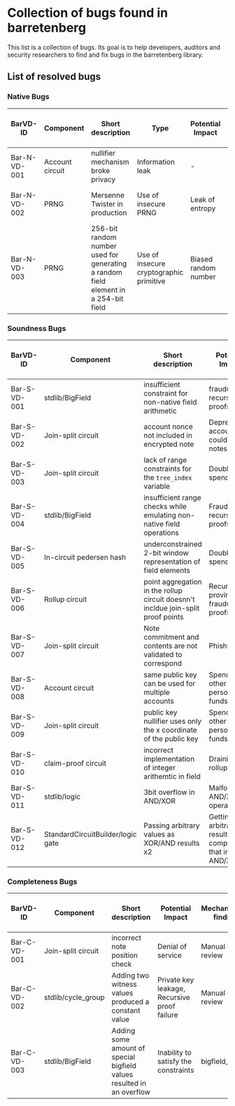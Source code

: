 # Collection of bugs found in barretenberg

This list is a collection of bugs. Its goal is to help developers, auditors and security researchers to find and fix bugs in the barretenberg library.

## List of resolved bugs

### Native Bugs

| BarVD-ID | Component | Short description | Type | Potential Impact | Mechanism of finding | Found with a tool? | Found internally (yes or no) | Found by | Link to issue | Link to fix | Link to description |
|-----------|-----------|-------------------|------|------------------|----------------------|-------------------|------------------------------|-----------|--------------|------------|---------------------|
| Bar-N-VD-001 | Account circuit | nullifier mechanism broke privacy | Information leak | - | Manual code review | No | Yes | | | | [Description](https://medium.com/@jaosef/54dff729a24f) |
| Bar-N-VD-002 | PRNG | Mersenne Twister in production | Use of insecure PRNG| Leak of entropy | Manual code review | No | No | Daira Hopwood and Sean Bowe | | | [Description](https://medium.com/aztec-protocol/vulnerabilities-found-in-aztec-2-0-9b80c8bf416c) |
| Bar-N-VD-003 | PRNG | 256-bit random number used for generating a random field element in a 254-bit field | Use of insecure cryptographic primitive | Biased random number | Manual code review | No | No | Daira Hopwood and Sean Bowe | | | [Description](https://medium.com/aztec-protocol/vulnerabilities-found-in-aztec-2-0-9b80c8bf416c) |


### Soundness Bugs

| BarVD-ID | Component | Short description | Potential Impact | Mechanism of finding | Found with a tool? | Found internally (yes or no) | Found by | Link to issue | Link to fix | Link to description |
|----------|-----------|-------------------|------------------|----------------------|-------------------|------------------------------|-----------|--------------|------------|---------------------|
| Bar-S-VD-001 | stdlib/BigField | insufficient constraint for non-native field arithmetic | fraudulent recursive proofs | Manual code review | No | Yes | | | | [Description](https://medium.com/@jaosef/54dff729a24f) |
| Bar-S-VD-002 | Join-split circuit | account nonce not included in encrypted note | Deprecated account could spend notes | Manual code review | No | Yes | | | | [Description](https://medium.com/@jaosef/54dff729a24f) |
| Bar-S-VD-003 | Join-split circuit | lack of range constraints for the `tree_index` variable | Double spending | Manual code review | No | Yes | Wedderburn | | | [Description](https://hackmd.io/@aztec-network/disclosure-of-recent-vulnerabilities) |
| Bar-S-VD-004 | stdlib/BigField | insufficient range checks while emulating non-native field operations | Fraudulent recursive proofs | Manual code review | No | No | Xin Gao and Onur Kilic | | | [Description](https://hackmd.io/@aztec-network/disclosure-of-recent-vulnerabilities) |
| Bar-S-VD-005 | In-circuit pedersen hash | underconstrained 2-bit window representation of field elements | Double spending | Manual code review | No | Yes | @arielgabizon | | | [Description](https://medium.com/aztec-protocol/vulnerabilities-found-in-aztec-2-0-9b80c8bf416c) |
| Bar-S-VD-006 | Rollup circuit | point aggregation in the rollup circuit doesnn't incldue join-split proof points | Recursively proving fraudulent proofs | Manual code review | No | Yes | @arielgabizon | | | [Description](https://medium.com/aztec-protocol/vulnerabilities-found-in-aztec-2-0-9b80c8bf416c) |
| Bar-S-VD-007 | Join-split circuit | Note commitment and contents are not validated to correspond | Phishing | Manual code review | No | Yes | @arielgabizon | | | [Description](https://medium.com/aztec-protocol/vulnerabilities-found-in-aztec-2-0-9b80c8bf416c) |
| Bar-S-VD-008 | Account circuit | same public key can be used for multiple accounts | Spending other person's funds | Manual code review | No | Yes | @arielgabizon | | | [Description](https://hackmd.io/@aztec-network/HJDt63w69?type=view) |
| Bar-S-VD-009 | Join-split circuit | public key nullifier uses only the x coordinate of the public key | Spending other person's funds | Manual code review | No | Yes | @arielgabizon | | | [Description](https://hackmd.io/@aztec-network/HJDt63w69?type=view) |
| Bar-S-VD-010 | claim-proof circuit | incorrect implementation of integer arithemtic in field | Draining rollup funds | Manual code review | No | No | [@lucash-dev](https://github.com/lucash-dev) | | | [Description](https://hackmd.io/@aztec-network/claim-proof-bug) |
| Bar-S-VD-011 | stdlib/logic | 3bit overflow in AND/XOR | Malform AND/XOR/OR operations | acir_formal_proofs | Yes | Yes | @defkit & @Sarkoxed | | https://github.com/AztecProtocol/aztec-packages/pull/11651 |  |
| Bar-S-VD-012 | StandardCircuitBuilder/logic gate | Passing arbitrary values as XOR/AND results x2 | Getting arbitrary result of any computation that involves AND/XOR | smt_verification | Yes | Yes | @Sarkoxed | | [fix](https://github.com/AztecProtocol/aztec-packages/pull/4530) | |


### Completeness Bugs

| BarVD-ID | Component | Short description | Potential Impact | Mechanism of finding | Found with a tool? | Found internally (yes or no) | Found by | Link to issue | Link to fix | Link to description |  Extra Information |
|-----------|-----------|-------------------|------------------|----------------------|-------------------|------------------------------|-----------|--------------|------------|---------------------|--|
| Bar-C-VD-001 | Join-split circuit | incorrect note position check | Denial of service | Manual code review | No | Yes | @arielgabizon | | | [Description](https://medium.com/aztec-protocol/vulnerabilities-found-in-aztec-2-0-9b80c8bf416c) |
| Bar-C-VD-002 | stdlib/cycle_group | Adding two witness values produced a constant value | Private key leakage, Recursive proof failure | Manual code review | No | Yes | @Sarkoxed | | https://github.com/AztecProtocol/aztec-packages/pull/12385 | [Description](https://github.com/AztecProtocol/aztec-packages/pull/12385) |
| Bar-C-VD-003 | stdlib/BigField | Adding some amount of special bigfield values resulted in an overflow | Inability to satisfy the constraints | bigfield_fuzzer | Yes | Yes | @Sarkoxed | | https://github.com/AztecProtocol/aztec-packages/pull/9547 | | Same thing was further rediscovered by the auditors |
